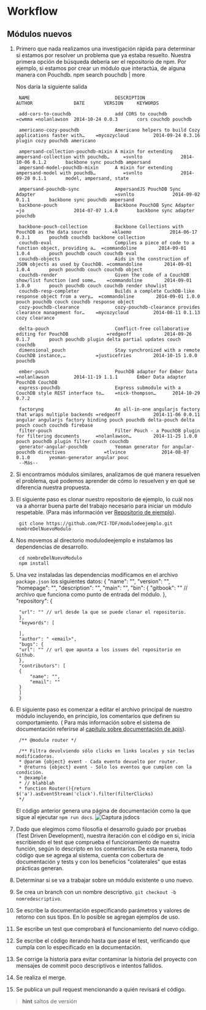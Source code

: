 # Workflow
## Módulos nuevos
1. Primero que nada realizamos una investigación rápida para determinar si estamos por resolver un problema que ya estaba resuelto.
Nuestra primera opción de búsqueda debería ser el repositorio de npm.
Por ejemplo, si estamos por crear un módulo que interactúa, de alguna manera con Pouchdb.
		npm search pouchdb | more

	Nos daría la siguiente salida

		NAME                               DESCRIPTION                                                  AUTHOR               DATE       VERSION     KEYWORDS                     
                                                                 
		add-cors-to-couchdb                add CORS to couchdb                                          =cwmma =nolanlawson  2014-10-24 0.0.3       cors couchdb pouchdb         
                                                                 
		americano-cozy-pouchdb             Americano helpers to build Cozy applications faster with…    =mycozycloud         2014-09-24 0.3.16      plugin cozy pouchdb americano
                                                                 
		ampersand-collection-pouchdb-mixin A mixin for extending ampersand-collection with pouchdb…     =svnlto              2014-10-06 0.1.2       backbone sync pouchdb ampersand                                                               
		ampersand-model-pouchdb-mixin      A mixin for extending ampersand-model with pouchdb…          =svnlto              2014-09-20 0.1.1       model, ampersand, state      
                                                                 
		ampersand-pouchdb-sync             AmpersandJS PouchDB Sync Adapter                             =svnlto              2014-09-02 0.1.1       backbone sync pouchdb ampersand                                                               
		backbone-pouch                     Backbone PouchDB Sync Adapter                                =jo                  2014-07-07 1.4.0       backbone sync adapter pouchdb
                                                                 
		backbone-pouch-collection          Backbone Collections with PouchDB as the data source         =klaemo              2014-06-17 0.3.1       pouchdb couchdb backbone collection                                                           
		couchdb-eval                       Compiles a piece of code to a function object, providing a…  =commandoline        2014-09-01 1.0.4       pouch pouchdb couch couchdb eval                                                              
		couchdb-objects                    Aids in the construction of JSON objects as used by CouchDB. =commandoline        2014-09-01 1.0.4       pouch pouchdb couch couchdb object                                                            
		couchdb-render                     Given the code of a CouchDB show/list function (and some…    =commandoline        2014-09-01 1.0.0       pouch pouchdb couch couchdb render showlist                                                  
		couchdb-resp-completer             Builds a complete CuchDB-like response object from a very…  =commandoline        2014-09-01 1.0.0       pouch pouchdb couch couchdb response object                                                   
		cozy-pouchdb-clearance             cozy-pouchdb-clearance provides clearance management for…    =mycozycloud         2014-08-11 0.1.13      cozy clearance               
                                                                 
		delta-pouch                        Conflict-free collaborative editing for PouchDB              =redgeoff            2014-09-26 0.1.7       pouch pouchdb plugin delta partial updates couch couchdb
		dimensional_pouch                  Stay synchronized with a remote CouchDB instance,…           =justicefries        2014-10-15 1.0.0       pouchdb                      
                                                                 
		ember-pouch                        PouchDB adapter for Ember Data                               =nolanlawson         2014-11-19 1.1.1       Ember Data adapter PouchDB CouchDB                                                            
		express-pouchdb                    Express submodule with a CouchDB style REST interface to…    =nick-thompson…      2014-10-29 0.7.2                                    
                                                                 
		factoryng                          An all-in-one angularjs factory that wraps multiple backends =redgeoff            2014-11-06 0.0.11      angular angularjs factory binding pouch pouchdb delta-pouch delta pouch couch couchdb firebase
		filter-pouch                       Filter Pouch - a PouchDB plugin for filtering documents      =nolanlawson…        2014-11-25 1.0.0       pouch pouchdb plugin filter couch couchdb                                                     
		generator-angular-pouchdb          Yeoman generator for angular-pouchdb directives              =tlvince             2014-08-07 0.1.0       yeoman-generator angular pouc
		--Más--

2. Si encontramos módulos similares, analizamos de qué manera resuelven el problema, qué podemos aprender de cómo lo resuelven y en qué se diferencia nuestra propuesta.
3. El siguiente paso es clonar nuestro repositorio de ejemplo, lo cuál nos va a ahorrar buena parte del trabajo necesario para iniciar un módulo respetable. (Para más información ver [Repositorio de ejemplo](/repositorio/README.html)).

		git clone https://github.com/PCI-TDF/modulodeejemplo.git nombreDelNuevoModulo
4. Nos movemos al directorio modulodeejemplo e instalamos las dependencias de desarrollo.
    
		cd nombreDelNuevoModulo
		npm install
5. Una vez instaladas las dependencias modificamos en el archivo `package.json` los siguientes datos:
		{
    	"name": "",
    	"version": "",
    	"homepage": "",
    	"description": "",
    	"main": "",
    	"bin": {
        "gitbook": "" // archivo que funciona como punto de entrada del módulo.
    	},
    	"repository": {
        
        "url": "" // url desde la que se puede clonar el repositorio.
    	},
    	"keywords": [
    
    	],
    	"author": " <email>",
    	"bugs": {
        "url": "" // url que apunta a los issues del repositorio en Github.
    	},
    	"contributors": [
        {
            "name": "",
            "email": ""
        }
    	]
		}
6. El siguiente paso es comenzar a editar el archivo principal de nuestro módulo incluyendo, en principio, los comentarios que definen su comportamiento. ( Para más información sobre el sistema de documentación referirse al [capítulo sobre documentación de apis](/documentacion/README.md)).

		/** @module router */
		
		/** Filtra devolviendo sólo clicks en links locales y sin teclas modificadoras.
 		* @param {object} event - Cada evento devuelto por router.
 		* @returns {object} event - Sólo los eventos que cumplen con la condición.
 		* @example
 		* // blahblah
 		* function Router(){return $('a').asEventStream('click').filter(filterClicks)
 		*/

	El código anterior genera una página de documentación como la que sigue al ejecutar `npm run docs`.
	![Captura jsdocs](../../jsdocs.png)

7. Dado que elegimos como filosofía el desarrollo guiado por pruebas (Test Driven Development), nuestra iteración con el código en si, inicia escribiendo el test que comprueba el funcionamiento de nuestra función, según lo descripto en los comentarios. De esta manera, todo código que se agrega al sistema, cuenta con cobertura de documentación y tests y con los beneficios "colaterales" que estas prácticas generan. 




1. Determinar si se va a trabajar sobre un módulo existente o uno nuevo.
2. Se crea un branch con un nombre descriptivo. `git checkout -b nomredescriptivo`.
3. Se escribe la documentación especificando parámetros y valores de retorno con sus tipos. En lo posible se agregan ejemplos de uso.
4. Se escribe un test que comprobará el funcionamiento del nuevo código.
5. Se escribe el código iterando hasta que pase el test, verificando que cumpla con lo especificado en la documentación.
6. Se corrige la historia para evitar contaminar la historia del proyecto con mensajes de commit poco descriptivos e intentos fallidos.
7. Se realiza el merge.
8. Se publica un pull request mencionando a quién revisará el código.

> **hint** saltos de versión
